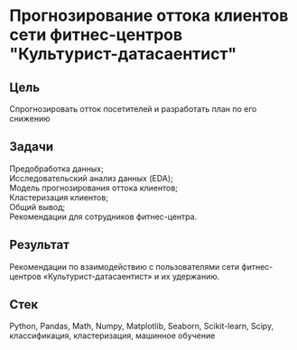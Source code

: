 # Прогнозирование оттока клиентов сети фитнес-центров "Культурист-датасаентист"
## Цель
Cпрогнозировать отток посетителей и разработать план по его снижению
## Задачи
Предобработка данных;</br>
Исследовательский анализ данных (EDA);</br>
Модель прогнозирования оттока клиентов;</br>
Кластеризация клиентов;</br>
Общий вывод;</br>
Рекомендации для сотрудников фитнес-центра.
## Результат
Рекомендации по взаимодействию с пользователями сети фитнес-центров «Культурист-датасаентист» и их удержанию.
## Стек
Python, Pandas, Math, Numpy, Matplotlib, Seaborn, Scikit-learn, Scipy, классификация, кластеризация, машинное обучение
